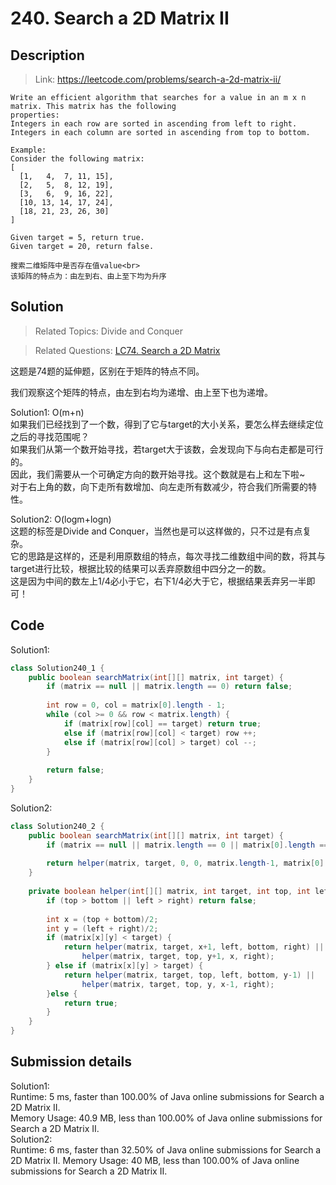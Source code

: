 # 240. Search a 2D Matrix II

## Description

> Link: https://leetcode.com/problems/search-a-2d-matrix-ii/

```
Write an efficient algorithm that searches for a value in an m x n matrix. This matrix has the following 
properties:
Integers in each row are sorted in ascending from left to right.
Integers in each column are sorted in ascending from top to bottom.

Example:
Consider the following matrix:
[
  [1,   4,  7, 11, 15],
  [2,   5,  8, 12, 19],
  [3,   6,  9, 16, 22],
  [10, 13, 14, 17, 24],
  [18, 21, 23, 26, 30]
]

Given target = 5, return true.
Given target = 20, return false.

搜索二维矩阵中是否存在值value<br>
该矩阵的特点为：由左到右、由上至下均为升序

```


## Solution

> Related Topics: Divide and Conquer

> Related Questions: [LC74. Search a 2D Matrix](https://github.com/Zingg7/LeetCode/blob/master/74.%20Search%20a%202D%20Matrix.md)

这题是74题的延伸题，区别在于矩阵的特点不同。

我们观察这个矩阵的特点，由左到右均为递增、由上至下也为递增。

Solution1: O(m+n)<br>
如果我们已经找到了一个数，得到了它与target的大小关系，要怎么样去继续定位之后的寻找范围呢？<br>
如果我们从第一个数开始寻找，若target大于该数，会发现向下与向右走都是可行的。<br>
因此，我们需要从一个可确定方向的数开始寻找。这个数就是右上和左下啦~<br>
对于右上角的数，向下走所有数增加、向左走所有数减少，符合我们所需要的特性。<br>

Solution2: O(logm+logn)<br>
这题的标签是Divide and Conquer，当然也是可以这样做的，只不过是有点复杂。<br>
它的思路是这样的，还是利用原数组的特点，每次寻找二维数组中间的数，将其与target进行比较，根据比较的结果可以丢弃原数组中四分之一的数。<br>
这是因为中间的数左上1/4必小于它，右下1/4必大于它，根据结果丢弃另一半即可！<br>


## Code
Solution1: 
```java
class Solution240_1 {
    public boolean searchMatrix(int[][] matrix, int target) {
        if (matrix == null || matrix.length == 0) return false;
        
        int row = 0, col = matrix[0].length - 1;
        while (col >= 0 && row < matrix.length) {
            if (matrix[row][col] == target) return true;
            else if (matrix[row][col] < target) row ++;
            else if (matrix[row][col] > target) col --;
        }
        
        return false;
    }
}
```
Solution2:
```java
class Solution240_2 {
    public boolean searchMatrix(int[][] matrix, int target) {
        if (matrix == null || matrix.length == 0 || matrix[0].length == 0) return false;
        
        return helper(matrix, target, 0, 0, matrix.length-1, matrix[0].length-1);
    }
    
    private boolean helper(int[][] matrix, int target, int top, int left, int bottom, int right) {
        if (top > bottom || left > right) return false;
        
        int x = (top + bottom)/2;
        int y = (left + right)/2;
        if (matrix[x][y] < target) {
            return helper(matrix, target, x+1, left, bottom, right) ||
                helper(matrix, target, top, y+1, x, right);
        } else if (matrix[x][y] > target) {
            return helper(matrix, target, top, left, bottom, y-1) ||
                helper(matrix, target, top, y, x-1, right);
        }else {
            return true;
        }
    }
}
```

## Submission details
Solution1:<br>
Runtime: 5 ms, faster than 100.00% of Java online submissions for Search a 2D Matrix II.<br>
Memory Usage: 40.9 MB, less than 100.00% of Java online submissions for Search a 2D Matrix II.<br>
Solution2:<br>
Runtime: 6 ms, faster than 32.50% of Java online submissions for Search a 2D Matrix II.
Memory Usage: 40 MB, less than 100.00% of Java online submissions for Search a 2D Matrix II.
